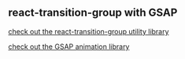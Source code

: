 ## react-transition-group with GSAP

[check out the react-transition-group utility library](https://github.com/reactjs/react-transition-group)

[check out the GSAP animation library](https://github.com/greensock/GreenSock-JS)
